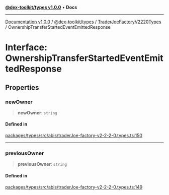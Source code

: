 [**@dex-toolkit/types v1.0.0**](../../../README.md) • **Docs**

***

[Documentation v1.0.0](../../../../../packages.md) / [@dex-toolkit/types](../../../README.md) / [TraderJoeFactoryV2220Types](../README.md) / OwnershipTransferStartedEventEmittedResponse

# Interface: OwnershipTransferStartedEventEmittedResponse

## Properties

### newOwner

> **newOwner**: `string`

#### Defined in

[packages/types/src/abis/traderJoe-factory-v2-2-2-0.types.ts:150](https://github.com/niZmosis/dex-toolkit/blob/3d8b41b44787b30fbea5de3ab4737662ffb61bc8/packages/types/src/abis/traderJoe-factory-v2-2-2-0.types.ts#L150)

***

### previousOwner

> **previousOwner**: `string`

#### Defined in

[packages/types/src/abis/traderJoe-factory-v2-2-2-0.types.ts:149](https://github.com/niZmosis/dex-toolkit/blob/3d8b41b44787b30fbea5de3ab4737662ffb61bc8/packages/types/src/abis/traderJoe-factory-v2-2-2-0.types.ts#L149)
